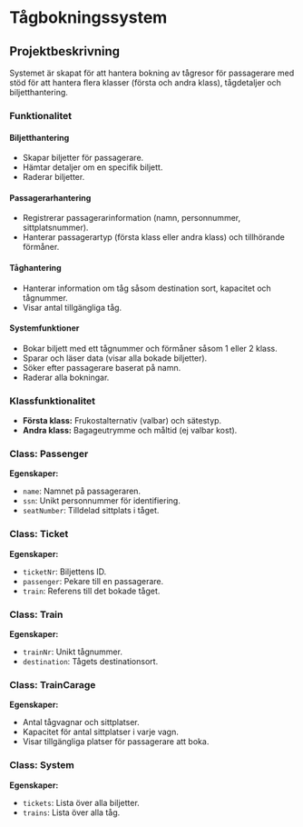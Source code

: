 # Tågbokningssystem

## Projektbeskrivning
Systemet är skapat för att hantera bokning av tågresor för passagerare med stöd för att hantera flera klasser (första och andra klass), tågdetaljer och biljetthantering.

### Funktionalitet

#### Biljetthantering
- Skapar biljetter för passagerare.
- Hämtar detaljer om en specifik biljett.
- Raderar biljetter.

#### Passagerarhantering
- Registrerar passagerarinformation (namn, personnummer, sittplatsnummer).
- Hanterar passagerartyp (första klass eller andra klass) och tillhörande förmåner.

#### Tåghantering
- Hanterar information om tåg såsom destination sort, kapacitet och tågnummer.
- Visar antal tillgängliga tåg.

#### Systemfunktioner
- Bokar biljett med ett tågnummer och förmåner såsom 1 eller 2 klass.
- Sparar och läser data (visar alla bokade biljetter).
- Söker efter passagerare baserat på namn.
- Raderar alla bokningar.

### Klassfunktionalitet

- **Första klass:** Frukostalternativ (valbar) och sätestyp.  
- **Andra klass:** Bagageutrymme och måltid (ej valbar kost).

### Class: Passenger
**Egenskaper:**
- `name`: Namnet på passageraren.  
- `ssn`: Unikt personnummer för identifiering.  
- `seatNumber`: Tilldelad sittplats i tåget.

### Class: Ticket
**Egenskaper:**
- `ticketNr`: Biljettens ID.  
- `passenger`: Pekare till en passagerare.  
- `train`: Referens till det bokade tåget.

### Class: Train
**Egenskaper:**
- `trainNr`: Unikt tågnummer.  
- `destination`: Tågets destinationsort.

### Class: TrainCarage
**Egenskaper:**
- Antal tågvagnar och sittplatser.  
- Kapacitet för antal sittplatser i varje vagn.  
- Visar tillgängliga platser för passagerare att boka.

### Class: System
**Egenskaper:**
- `tickets`: Lista över alla biljetter.  
- `trains`: Lista över alla tåg.
